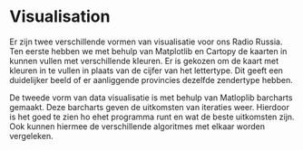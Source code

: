 Visualisation
==============

Er zijn twee verschillende vormen van visualisatie voor ons Radio Russia.
Ten eerste hebben we met behulp van Matplotlib en Cartopy de kaarten in kunnen vullen met verschillende kleuren.
Er is gekozen om de kaart met kleuren in te vullen in plaats van de cijfer van het lettertype. Dit geeft een duidelijker beeld of er aanliggende provincies dezelfde zendertype hebben.

De tweede vorm van data visualisatie is met behulp van Matloplib barcharts gemaakt. Deze barcharts geven de uitkomsten van iteraties weer. Hierdoor is het goed te zien ho ehet programma runt en wat de beste uitkomsten zijn. Ook kunnen hiermee de verschillende algoritmes met elkaar worden vergeleken.
